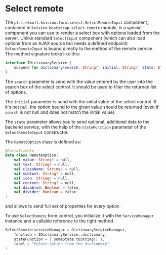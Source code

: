 # Select remote

The `pl.treksoft.kvision.form.select.SelectRemoteInput` component, contained in `kvision-bootstrap-select-remote` module, is a special component you can use to render a select box with options loaded from the server. Unlike standard `SelectInput` component \(which can also load options from an AJAX source but needs a defined endpoint\) `SelectRemoteInput` is bound directly to the method of the remote service. The method signature looks like this:

```kotlin
interface IDictionaryService {
    suspend fun dictionary(search: String?, initial: String?, state: String?): List<RemoteOption>
}
```

The `search` parameter is send with the value entered by the user into the search box of the select control. It should be used to filter the returned list of options.

 The `initial` parameter is send with the initial value of the select control. If it's not null, the option bound to the given value should be returned \(even if `search` is not null and does not match the initial value\).

The `state` parameter allows you to send optional, additional data to the backend service, with the help of the `stateFunction` parameter of the `SelectRemoteInput` constructor.

The `RemoteOption` class is defined as:

```kotlin
@Serializable
data class RemoteOption(
    val value: String? = null,
    val text: String? = null,
    val className: String? = null,
    val subtext: String? = null,
    val icon: String? = null,
    val content: String? = null,
    val disabled: Boolean = false,
    val divider: Boolean = false
)
```

and allows to send full set of properties for every option.

To use `SelectRemote` form control, you initialize it with the `ServiceManager` instance and a callable reference to the right method. 

```kotlin
SelectRemote(serviceManager = DictionaryServiceManager, 
    function = IDictionaryService::dictionary,
    stateFunction = { someState.toString() },
    label = "Select option from the dictionary"
)
```



